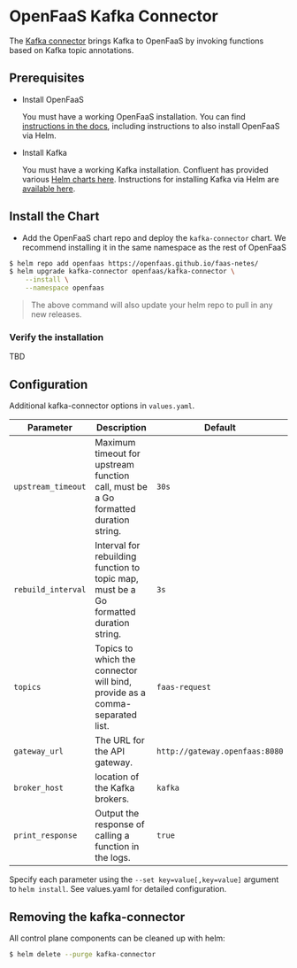 # OpenFaaS Kafka Connector

The [Kafka connector](https://github.com/openfaas-incubator/kafka-connector) brings Kafka to OpenFaaS by invoking functions based on Kafka topic annotations.

## Prerequisites

- Install OpenFaaS

  You must have a working OpenFaaS installation. You can find [instructions in the docs](https://docs.openfaas.com/deployment/kubernetes/#pick-helm-or-yaml-files-for-deployment-a-or-b), including instructions to also install OpenFaaS via Helm.

- Install Kafka

  You must have a working Kafka installation. Confluent has provided various [Helm charts here](https://github.com/confluentinc/cp-helm-charts). Instructions for installing Kafka via Helm are [available here](https://github.com/helm/charts/tree/master/incubator/kafka#installing-the-chart).

## Install the Chart

- Add the OpenFaaS chart repo and deploy the `kafka-connector` chart. We recommend installing it in the same namespace as the rest of OpenFaaS

```sh
$ helm repo add openfaas https://openfaas.github.io/faas-netes/
$ helm upgrade kafka-connector openfaas/kafka-connector \
    --install \
    --namespace openfaas
```

> The above command will also update your helm repo to pull in any new releases.

### Verify the installation

TBD

## Configuration

Additional kafka-connector options in `values.yaml`.

| Parameter          | Description                                                                            | Default                        |
| ------------------ | -------------------------------------------------------------------------------------- | ------------------------------ |
| `upstream_timeout` | Maximum timeout for upstream function call, must be a Go formatted duration string.    | `30s`                          |
| `rebuild_interval` | Interval for rebuilding function to topic map, must be a Go formatted duration string. | `3s`                           |
| `topics`           | Topics to which the connector will bind, provide as a comma-separated list.            | `faas-request`                 |
| `gateway_url`      | The URL for the API gateway.                                                           | `http://gateway.openfaas:8080` |
| `broker_host`      | location of the Kafka brokers.                                                         | `kafka`                        |
| `print_response`   | Output the response of calling a function in the logs.                                 | `true`                         |

Specify each parameter using the `--set key=value[,key=value]` argument to `helm install`.
See values.yaml for detailed configuration.

## Removing the kafka-connector

All control plane components can be cleaned up with helm:

```sh
$ helm delete --purge kafka-connector
```
